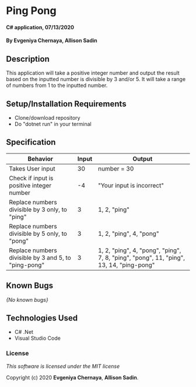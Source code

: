 # Ping Pong

#### C# application, 07/13/2020

#### By **Evgeniya Chernaya**, **Allison Sadin**

## Description

This application will take a positive integer number and output the result based on the inputted number is divisible by 3 and/or 5. It will take a range of numbers from 1 to the inputted number.

## Setup/Installation Requirements

* Clone/download repository
* Do "dotnet run" in your terminal

## Specification

| Behavior | Input | Output|
|----------|-------|-------|
| Takes User input | 30 | number = 30 |
| Check if input is positive integer number | -4 | "Your input is incorrect" |
| Replace numbers divisible by 3 only, to "ping" | 3 | 1, 2, "ping" |
| Replace numbers divisible by 5 only, to "pong" | 3 | 1, 2, "ping", 4, "pong" |
| Replace numbers divisible by 3 and 5, to "ping-pong" | 3 | 1, 2, "ping", 4, "pong", "ping", 7, 8, "ping", "pong", 11, "ping", 13, 14, "ping-pong" |

## Known Bugs

_{No known bugs}_

## Technologies Used

  * C# .Net
  * Visual Studio Code

### License

_This software is licensed under the MIT license_

Copyright (c) 2020 **Evgeniya Chernaya**, **Allison Sadin**.
